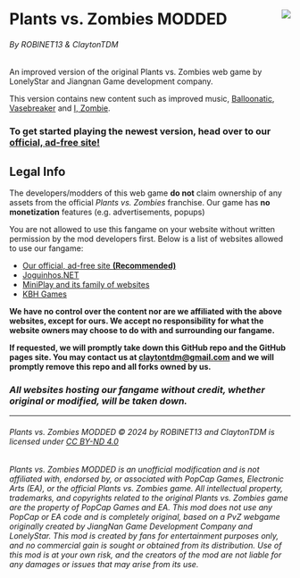 # Plants vs. Zombies MODDED<img src="https://roblnet13.github.io/pvz/img/128x128.png" align="right">

###### By ROBlNET13 & ClaytonTDM

An improved version of the original Plants vs. Zombies web game by LonelyStar and Jiangnan Game development company.

This version contains new content such as improved music, [Balloonatic](game/images/Zombies/Balloon/balloonalmanac.png), [Vasebreaker](game/images/interface/Vasebreaker.png) and [I, Zombie](game/images/interface/izombie1.png).

### To get started playing the newest version, head over to our [official, **ad-free** site!](https://roblnet13.github.io/pvz)

## Legal Info

The developers/modders of this web game **do not** claim ownership of any assets from the official _Plants vs. Zombies_ franchise. Our game has **no monetization** features (e.g. advertisements, popups)

You are not allowed to use this fangame on your website without written permission by the mod developers first. Below is a list of websites allowed to use our fangame:

- [Our official, ad-free site **(Recommended)**](https://roblnet13.github.io/pvz)
- [Joguinhos.NET](https://joguinhos.net/play/plants-vs-zombies)
- [MiniPlay and its family of websites](https://www.miniplay.com/game/plants-vs-zombies)
- [KBH Games](https://kbhgames.com/game/plants-vs-zombies)

**We have no control over the content nor are we affiliated with the above websites, except for ours. We accept no responsibility for what the website owners may choose to do with and surrounding our fangame.**

**If requested, we will promptly take down this GitHub repo and the GitHub pages site. You may contact us at [claytontdm@gmail.com](mailto:claytontdm@gmail.com) and we will promptly remove this repo and all forks owned by us.**

### **_All websites hosting our fangame without credit, whether original or modified, will be taken down._**

---

###### Plants vs. Zombies MODDED © 2024 by ROBlNET13 and ClaytonTDM is licensed under [CC BY-ND 4.0](LICENSE)

###### Plants vs. Zombies MODDED is an unofficial modification and is not affiliated with, endorsed by, or associated with PopCap Games, Electronic Arts (EA), or the official Plants vs. Zombies game. All intellectual property, trademarks, and copyrights related to the original Plants vs. Zombies game are the property of PopCap Games and EA. This mod does not use any PopCap or EA code and is completely original, based on a PvZ webgame originally created by JiangNan Game Development Company and LonelyStar. This mod is created by fans for entertainment purposes only, and no commercial gain is sought or obtained from its distribution. Use of this mod is at your own risk, and the creators of the mod are not liable for any damages or issues that may arise from its use.

<!-- OLD README:
cool pvz game that works as a browser extension n stuff

(NOTE: I DONT OWN MOST OF THE ASSETS RELATED TO THE ACTUAL FRANCHISE OF P.V.Z., THIS IS A FANGAME)
co developer is ClaytonTDM

dont use on your own site without written permission from me beforehand

(C) 2024 ROBLNET13 and ClaytonTDM
-->
